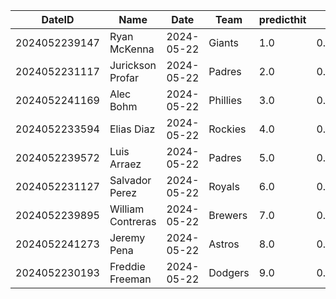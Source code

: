 DateID         |  Name               |  Date        |  Team      |  predicthit  |  predicthitproba     |  hitbool  |  Last7DaysAVG  |  Last15DaysAVG  |  Last30DaysAVG
---------------|---------------------|--------------|------------|--------------|----------------------|-----------|----------------|-----------------|---------------
2024052239147  |  Ryan McKenna       |  2024-05-22  |  Giants    |  1.0         |  0.7229903278859178  |  False    |  0.0           |  0.0            |  0.3
2024052231117  |  Jurickson Profar   |  2024-05-22  |  Padres    |  2.0         |  0.6252762597971664  |  False    |  0.435         |  0.333          |  0.371
2024052241169  |  Alec Bohm          |  2024-05-22  |  Phillies  |  3.0         |  0.6232609510622068  |  False    |  0.333         |  0.294          |  0.368
2024052233594  |  Elias Diaz         |  2024-05-22  |  Rockies   |  4.0         |  0.620898271622385   |  False    |  0.75          |  0.324          |  0.307
2024052239572  |  Luis Arraez        |  2024-05-22  |  Padres    |  5.0         |  0.6159268100854006  |  False    |  0.435         |  0.367          |  0.355
2024052231127  |  Salvador Perez     |  2024-05-22  |  Royals    |  6.0         |  0.612687006176623   |  False    |  0.458         |  0.38           |  0.351
2024052239895  |  William Contreras  |  2024-05-22  |  Brewers   |  7.0         |  0.6091005599990434  |  False    |  0.231         |  0.351          |  0.321
2024052241273  |  Jeremy Pena        |  2024-05-22  |  Astros    |  8.0         |  0.6087346278420701  |  False    |  0.321         |  0.339          |  0.313
2024052230193  |  Freddie Freeman    |  2024-05-22  |  Dodgers   |  9.0         |  0.6077602029980769  |  False    |  0.292         |  0.292          |  0.296
